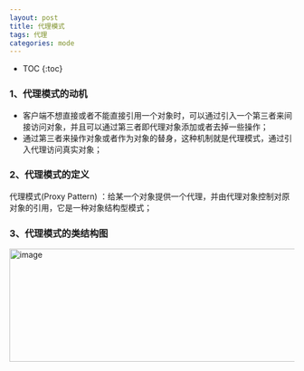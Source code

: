 ```yaml
---
layout: post
title: 代理模式
tags: 代理
categories: mode
--- 
```

* TOC
{:toc}   

### 1、代理模式的动机    
* 客户端不想直接或者不能直接引用一个对象时，可以通过引入一个第三者来间接访问对象，并且可以通过第三者即代理对象添加或者去掉一些操作；   
* 通过第三者来操作对象或者作为对象的替身，这种机制就是代理模式，通过引入代理访问真实对象；  

### 2、代理模式的定义   
代理模式(Proxy Pattern) ：给某一个对象提供一个代理，并由代理对象控制对原对象的引用，它是一种对象结构型模式；  
	    
### 3、代理模式的类结构图
<img src="https://zy123a.github.io/zy-blog/images/mode/代理模式类图.png" width="600" height="200" alt="image"/>    
 